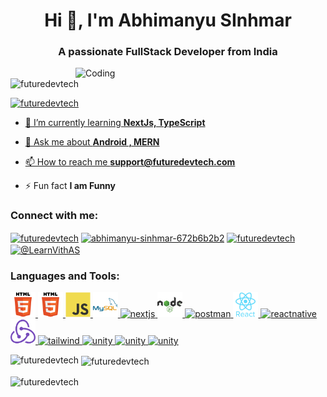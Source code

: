<h1 align="center">Hi 👋, I'm Abhimanyu SInhmar</h1>
<h3 align="center">A passionate FullStack Developer from India</h3>
<img align="right" alt="Coding" width="400" src="https://cdn.dribbble.com/users/1162077/screenshots/3848914/programmer.gif">


<p align="left"> <img src="https://komarev.com/ghpvc/?username=futuredevtech&label=Profile%20views&color=0e75b6&style=flat" alt="futuredevtech" /> </p>

<p align="left"> <a href="https://twitter.com/abhimanyux48" target="blank"><img src="https://img.shields.io/twitter/follow/abhimanyux48?logo=twitter&style=for-the-badge" alt="futuredevtech"  </p>


- 🌱 I’m currently learning **NextJs, TypeScript**

- 💬 Ask me about **Android , MERN**

- 📫 How to reach me **support@futuredevtech.com**

- ⚡ Fun fact **I am Funny**

<h3 align="left">Connect with me:</h3>
<p align="left">
<a href="https://twitter.com/abhimanyux48" target="blank"><img align="center" src="https://raw.githubusercontent.com/rahuldkjain/github-profile-readme-generator/master/src/images/icons/Social/twitter.svg" alt="futuredevtech" height="27" width="30" /></a>
<a href="https://linkedin.com/in/abhimanyu-sinhmar-672b6b2b2" target="blank"><img align="center" src="https://raw.githubusercontent.com/rahuldkjain/github-profile-readme-generator/master/src/images/icons/Social/linked-in-alt.svg" alt="abhimanyu-sinhmar-672b6b2b2" height="27" width="30" /></a>
<a href="https://instagram.com/futuredevtech48" target="blank"><img align="center" src="https://raw.githubusercontent.com/rahuldkjain/github-profile-readme-generator/master/src/images/icons/Social/instagram.svg" alt="futuredevtech" height="27" width="30" /></a>
<a href="https://www.youtube.com/@LearnVithAS" target="blank"><img align="center" src="https://raw.githubusercontent.com/rahuldkjain/github-profile-readme-generator/master/src/images/icons/Social/youtube.svg" alt="@LearnVithAS" height="27" width="30" /></a>
</p>

<h3 align="left">Languages and Tools:</h3>
<p align="left"> <a href="https://www.w3.org/html/" target="_blank" rel="noreferrer"> <img src="https://raw.githubusercontent.com/devicons/devicon/master/icons/html5/html5-original-wordmark.svg" alt="html5" width="40" height="40"/> </a> <a href="https://www.w3.org/html/" target="_blank" rel="noreferrer"> <img src="https://raw.githubusercontent.com/devicons/devicon/master/icons/html5/html5-original-wordmark.svg" alt="html5" width="40" height="40"/> </a> <a href="https://developer.mozilla.org/en-US/docs/Web/JavaScript" target="_blank" rel="noreferrer"> <img src="https://raw.githubusercontent.com/devicons/devicon/master/icons/javascript/javascript-original.svg" alt="javascript" width="40" height="40"/> </a> <a href="https://www.mysql.com/" target="_blank" rel="noreferrer"> <img src="https://raw.githubusercontent.com/devicons/devicon/master/icons/mysql/mysql-original-wordmark.svg" alt="mysql" width="40" height="40"/> </a> <a href="https://nextjs.org/" target="_blank" rel="noreferrer"> <img src="https://vercel.com/vc-ap-vercel-marketing/_next/static/media/nextjs-logo-dark.c32f567e.svg" alt="nextjs" width="40" height="40"/> </a> <a href="https://nodejs.org" target="_blank" rel="noreferrer"> <img src="https://raw.githubusercontent.com/devicons/devicon/master/icons/nodejs/nodejs-original-wordmark.svg" alt="nodejs" width="40" height="40"/> </a> <a href="https://postman.com" target="_blank" rel="noreferrer"> <img src="https://www.vectorlogo.zone/logos/getpostman/getpostman-icon.svg" alt="postman" width="40" height="40"/> </a> <a href="https://reactjs.org/" target="_blank" rel="noreferrer"> <img src="https://raw.githubusercontent.com/devicons/devicon/master/icons/react/react-original-wordmark.svg" alt="react" width="40" height="40"/> </a> <a href="https://reactnative.dev/" target="_blank" rel="noreferrer"> <img src="https://reactnative.dev/img/header_logo.svg" alt="reactnative" width="40" height="40"/> </a> <a href="https://redux.js.org" target="_blank" rel="noreferrer"> <img src="https://raw.githubusercontent.com/devicons/devicon/master/icons/redux/redux-original.svg" alt="redux" width="40" height="40"/> </a> <a href="https://tailwindcss.com/" target="_blank" rel="noreferrer"> <img src="https://www.vectorlogo.zone/logos/tailwindcss/tailwindcss-icon.svg" alt="tailwind" width="40" height="40"/> </a> <a href="https://unity.com/" target="_blank" rel="noreferrer"> <img src="https://www.vectorlogo.zone/logos/unity3d/unity3d-icon.svg" alt="unity" width="40" height="40"/> </a> <a href="https://cpanel.com/" target="_blank" rel="noreferrer"> <img src="https://th.bing.com/th/id/ODLS.650b0f65-4361-476e-a29c-db3acffdcf2f?w=32&h=32&qlt=90&pcl=fffffa&o=6&pid=1.2" alt="unity" width="40" height="40"/> </a> <a href="https://getbootstrap.com/" target="_blank" rel="noreferrer"> <img src="https://th.bing.com/th/id/ODLS.b5a2289b-a495-4805-ab3f-1bb4751f4682?w=32&h=32&qlt=91&pcl=fffffa&o=6&pid=1.2" alt="unity" width="40" height="40"/> </a> </p>


<p><img align="left" src="https://github-readme-stats.vercel.app/api/top-langs?username=futuredevtech&show_icons=true&locale=en&layout=compact&theme=tokyonight" alt="futuredevtech" /></p>

<p>&nbsp;<img align="center" src="https://github-readme-stats.vercel.app/api?username=futuredevtech&show_icons=true&locale=en&theme=tokyonight" alt="futuredevtech" /></p>

<p><img align="center" src="https://github-readme-streak-stats.herokuapp.com/?user=futuredevtech&&theme=tokyonight" alt="futuredevtech" /></p>
